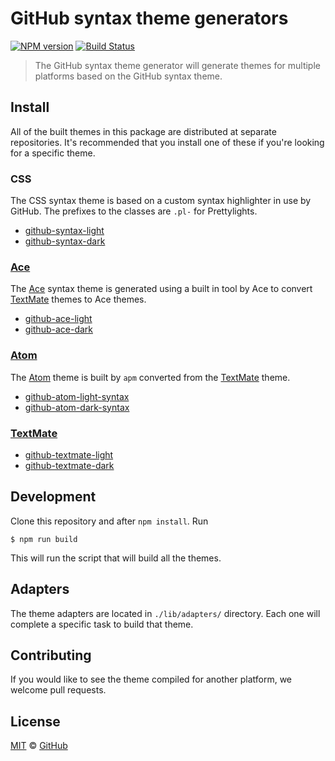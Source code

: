 # GitHub syntax theme generators

[![NPM version](https://img.shields.io/npm/v/github-syntax-theme-generator.svg)](https://www.npmjs.org/package/github-syntax-theme-generator)
[![Build Status](https://travis-ci.org/primer/github-syntax-theme-generator.svg?branch=master)](https://travis-ci.org/primer/github-syntax-theme-generator)

> The GitHub syntax theme generator will generate themes for multiple platforms based on the GitHub syntax theme.

## Install

All of the built themes in this package are distributed at separate repositories. It's recommended that you install one of these if you're looking for a specific theme.

### CSS

The CSS syntax theme is based on a custom syntax highlighter in use by GitHub. The prefixes to the classes are `.pl-` for Prettylights.

- [github-syntax-light]()
- [github-syntax-dark]()

### [Ace][ace]

The [Ace][ace] syntax theme is generated using a built in tool by Ace to convert [TextMate][tm] themes to Ace themes.

- [github-ace-light]()
- [github-ace-dark]()

### [Atom][atom]

The [Atom][atom] theme is built by `apm` converted from the [TextMate][tm] theme.

- [github-atom-light-syntax]()
- [github-atom-dark-syntax]()

### [TextMate][tm]

- [github-textmate-light]()
- [github-textmate-dark]()


## Development

Clone this repository and after `npm install`. Run

```
$ npm run build
```

This will run the script that will build all the themes.

## Adapters

The theme adapters are located in `./lib/adapters/` directory. Each one will complete a specific task to build that theme.

## Contributing

If you would like to see the theme compiled for another platform, we welcome pull requests.

## License

[MIT](./LICENSE) &copy; [GitHub](https://github.com/)

[ace]: https://github.com/ajaxorg/ace
[tm]: https://github.com/textmate/textmate
[atom]: https://atom.io/
